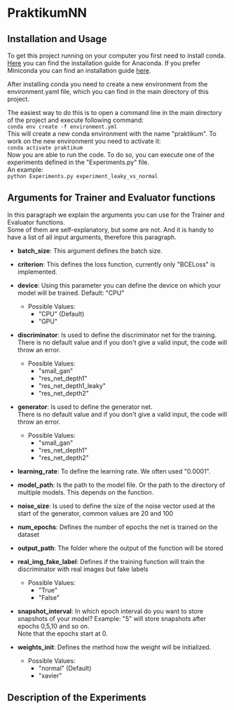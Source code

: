 # PraktikumNN

## Installation and Usage
To get this project running on your computer you first need to install conda.\
[Here](https://docs.anaconda.com/anaconda/install/index.html) you can find the installation guide for Anaconda. 
If you prefer Miniconda you can find an installation guide [here](https://docs.conda.io/en/latest/miniconda.html).

After installing conda you need to create a new environment from the environment.yaml file, 
which you can find in the main directory of this project.

The easiest way to do this is to open a command line in the main directory of the project and execute following command:\
`conda env create -f environment.yml`\
This will create a new conda environment with the name "praktikum". To work on the new environment 
you need to activate it:\
`conda activate praktikum`\
Now you are able to run the code. To do so, you can execute one of the experiments defined in the "Experiments.py" file.\
An example:\
`python Experiments.py experiment_leaky_vs_normal`


## Arguments for Trainer and Evaluator functions
In this paragraph we explain the arguments you can use for the Trainer and Evaluator functions.\
Some of them are self-explanatory, but some are not. And it is handy to have a list of all input arguments, therefore this paragraph.

- __batch_size__: This argument defines the batch size.

- __criterion__: This defines the loss function, currently only "BCELoss" is implemented.

- __device__: Using this parameter you can define the device on which your model will be trained. Default: "CPU"
  - Possible Values:
    - "CPU" (Default)
    - "GPU"

- __discriminator__: Is used to define the discriminator net for the training.\
  There is no default value and if you don't give a valid input, the code will throw an error.
  - Possible Values:
    - "small_gan"
    - "res_net_depth1"
    - "res_net_depth1_leaky"
    - "res_net_depth2"

- __generator__: Is used to define the generator net.\
  There is no default value and if you don't give a valid input, the code will throw an error.
  - Possible Values:
    - "small_gan"
    - "res_net_depth1"
    - "res_net_depth2"

- __learning_rate__: To define the learning rate. We often used "0.0001".

- __model_path__: Is the path to the model file. Or the path to the directory of multiple models. This depends on the function.

- __noise_size__: Is used to define the size of the noise vector used at the start of the generator, common values are 20 and 100

- __num_epochs__: Defines the number of epochs the net is trained on the dataset

- __output_path__: The folder where the output of the function will be stored

- __real_img_fake_label__: Defines if the training function will train the discriminator with real images but fake labels
  - Possible Values:
    - "True"
    - "False"

- __snapshot_interval__: In which epoch interval do you want to store snapshots of your model? Example: "5" will store snapshots after epochs 0,5,10 and so on.\
                     Note that the epochs start at 0.  

- __weights_init__: Defines the method how the weight will be initialized.
  - Possible Values:
    - "normal" (Default)
    - "xavier"

## Description of the Experiments

